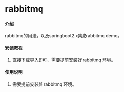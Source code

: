 # rabbitmq

#### 介绍
rabbitmq的用法，以及springboot2.x集成rabbitmq demo。


#### 安装教程

1.  直接下载导入即可，需要提前安装好 rabbitmq 环境。


#### 使用说明

1.  需要提前安装好 rabbitmq 环境。


